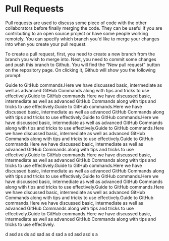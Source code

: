 # Pull Requests
Pull requests are used to discuss some piece of code with the other collaborators before finally merging the code. They can be useful if you are contributing to an open source project or have some people working remotely. You can specify which branch you'd like to merge your changes into when you create your pull request.

To create a pull request, first, you need to create a new branch from the branch you wish to merge into. Next, you need to commit some changes and push this branch to Github.
You will find the “New pull request” button on the repository page. On clicking it, Github will show you the following prompt:


Guide to GitHub commands.Here we have discussed basic, intermediate as well as advanced GitHub Commands along with tips and tricks to use effectively.Guide to GitHub commands.Here we have discussed basic, intermediate as well as advanced GitHub Commands along with tips and tricks to use effectively.Guide to GitHub commands.Here we have discussed basic, intermediate as well as advanced GitHub Commands along with tips and tricks to use effectively.Guide to GitHub commands.Here we have discussed basic, intermediate as well as advanced GitHub Commands along with tips and tricks to use effectively.Guide to GitHub commands.Here we have discussed basic, intermediate as well as advanced GitHub Commands along with tips and tricks to use effectively.Guide to GitHub commands.Here we have discussed basic, intermediate as well as advanced GitHub Commands along with tips and tricks to use effectively.Guide to GitHub commands.Here we have discussed basic, intermediate as well as advanced GitHub Commands along with tips and tricks to use effectively.Guide to GitHub commands.Here we have discussed basic, intermediate as well as advanced GitHub Commands along with tips and tricks to use effectively.Guide to GitHub commands.Here we have discussed basic, intermediate as well as advanced GitHub Commands along with tips and tricks to use effectively.Guide to GitHub commands.Here we have discussed basic, intermediate as well as advanced GitHub Commands along with tips and tricks to use effectively.Guide to GitHub commands.Here we have discussed basic, intermediate as well as advanced GitHub Commands along with tips and tricks to use effectively.Guide to GitHub commands.Here we have discussed basic, intermediate as well as advanced GitHub Commands along with tips and tricks to use effectively.




d
asd
as
ds
ad
sad
as
d
sad
a
sd
asd
asd
s
a
